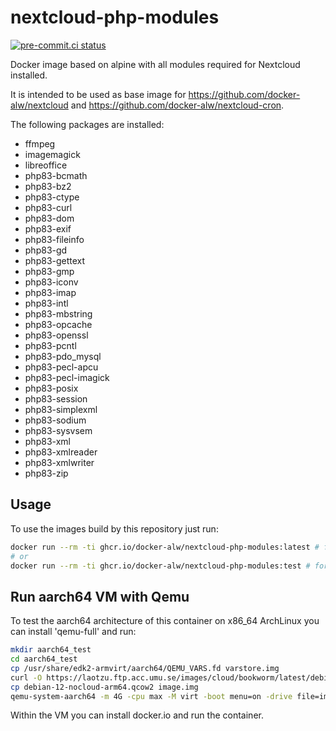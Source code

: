 # nextcloud-php-modules

[![pre-commit.ci status](https://results.pre-commit.ci/badge/github/docker-alw/nextcloud-php-modules/main.svg)](https://results.pre-commit.ci/latest/github/docker-alw/nextcloud-php-modules/main)

Docker image based on alpine with all modules required for Nextcloud installed.

It is intended to be used as base image for https://github.com/docker-alw/nextcloud and https://github.com/docker-alw/nextcloud-cron.

The following packages are installed:

* ffmpeg
* imagemagick
* libreoffice
* php83-bcmath
* php83-bz2
* php83-ctype
* php83-curl
* php83-dom
* php83-exif
* php83-fileinfo
* php83-gd
* php83-gettext
* php83-gmp
* php83-iconv
* php83-imap
* php83-intl
* php83-mbstring
* php83-opcache
* php83-openssl
* php83-pcntl
* php83-pdo_mysql
* php83-pecl-apcu
* php83-pecl-imagick
* php83-posix
* php83-session
* php83-simplexml
* php83-sodium
* php83-sysvsem
* php83-xml
* php83-xmlreader
* php83-xmlwriter
* php83-zip

## Usage

To use the images build by this repository just run:

```bash
docker run --rm -ti ghcr.io/docker-alw/nextcloud-php-modules:latest # for main-branch version
# or
docker run --rm -ti ghcr.io/docker-alw/nextcloud-php-modules:test # for pull-request version
```

## Run aarch64 VM with Qemu

To test the aarch64 architecture of this container on x86_64 ArchLinux you can install 'qemu-full' and run:

```bash
mkdir aarch64_test
cd aarch64_test
cp /usr/share/edk2-armvirt/aarch64/QEMU_VARS.fd varstore.img
curl -O https://laotzu.ftp.acc.umu.se/images/cloud/bookworm/latest/debian-12-nocloud-arm64.qcow2
cp debian-12-nocloud-arm64.qcow2 image.img
qemu-system-aarch64 -m 4G -cpu max -M virt -boot menu=on -drive file=image.img,format=qcow2 -drive if=pflash,format=raw,readonly=on,file=/usr/share/edk2/aarch64/QEMU_CODE.fd -drive if=pflash,format=raw,file=varstore.img
```

Within the VM you can install docker.io and run the container.
